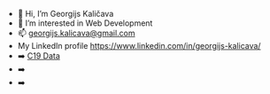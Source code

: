 - 👋 Hi, I’m Georgijs Kaličava
- 👀 I’m interested in Web Development
- 📫 georgijs.kalicava@gmail.com
- My LinkedIn profile https://www.linkedin.com/in/georgijs-kalicava/
- :arrow_right: <a href="https://github.com/Georgkali/Covid19-Data">C19 Data</a>
- :arrow_right:
- :arrow_right:
<!---
Georgkali/Georgkali is a ✨ special ✨ repository because its `README.md` (this file) appears on your GitHub profile.
You can click the Preview link to take a look at your changes.
--->
